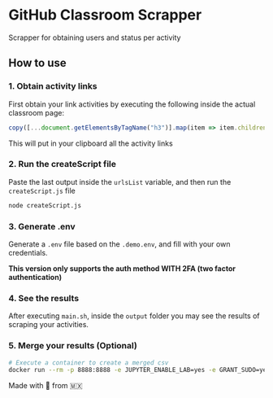 # GitHub Classroom Scrapper

Scrapper for obtaining users and status per activity

## How to use

### 1. Obtain activity links
First obtain your link activities by executing the following inside the actual classroom page:

```javascript
copy([...document.getElementsByTagName("h3")].map(item => item.children[0].href));
```

This will put in your clipboard all the activity links

### 2. Run the createScript file

Paste the last output inside the `urlsList` variable, and then run the `createScript.js` file

```bash
node createScript.js
```

### 3. Generate .env

Generate a `.env` file based on the `.demo.env`, and fill with your own credentials.

**This version only supports the auth method WITH 2FA (two factor authentication)**

### 4. See the results

After executing `main.sh`, inside the `output` folder you may see the results of scraping your activities.

### 5. Merge your results (Optional)

```sh
# Execute a container to create a merged csv
docker run --rm -p 8888:8888 -e JUPYTER_ENABLE_LAB=yes -e GRANT_SUDO=yes --user root -v "$PWD":/home/jovyan/work jupyter/scipy-notebook
```

Made with 💙 from 🇲🇽
